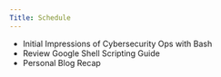```yaml
---
Title: Schedule
---
```


* Initial Impressions of Cybersecurity Ops with Bash
* Review Google Shell Scripting Guide
* Personal Blog Recap


